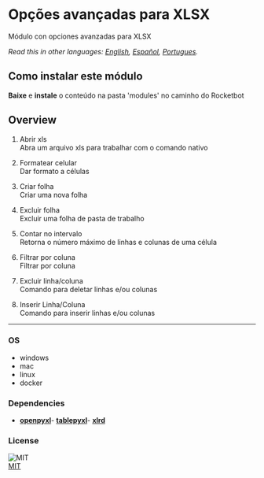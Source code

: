 # Opções avançadas para XLSX
  
Módulo con opciones avanzadas para XLSX

*Read this in other languages: [English](README.md), [Español](README_es.md), [Portugues](README_pr.md).*

## Como instalar este módulo
  
__Baixe__ e __instale__ o conteúdo na pasta 'modules' no caminho do Rocketbot  



## Overview


1. Abrir xls  
Abra um arquivo xls para trabalhar com o comando nativo

2. Formatear celular  
Dar formato a células

3. Criar folha  
Criar uma nova folha

4. Excluir folha  
Excluir uma folha de pasta de trabalho

5. Contar no intervalo  
Retorna o número máximo de linhas e colunas de uma célula

6. Filtrar por coluna  
Filtrar por coluna

7. Excluir linha/coluna  
Comando para deletar linhas e/ou colunas

8. Inserir Linha/Coluna  
Comando para inserir linhas e/ou colunas  




----
### OS

- windows
- mac
- linux
- docker

### Dependencies
- [**openpyxl**](https://pypi.org/project/openpyxl/)- [**tablepyxl**](https://pypi.org/project/tablepyxl/)- [**xlrd**](https://pypi.org/project/xlrd/)
### License
  
![MIT](https://camo.githubusercontent.com/107590fac8cbd65071396bb4d04040f76cde5bde/687474703a2f2f696d672e736869656c64732e696f2f3a6c6963656e73652d6d69742d626c75652e7376673f7374796c653d666c61742d737175617265)  
[MIT](http://opensource.org/licenses/mit-license.ph)